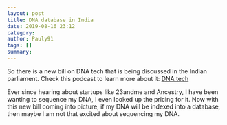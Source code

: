 ```yaml
---
layout: post
title: DNA database in India
date: 2019-08-16 23:12
category:
author: Pauly91
tags: []
summary:
---
```


So there is a new bill on DNA tech that is being discussed in the Indian parliament. Check this podcast to learn more about it: [DNA tech](https://www.thinkpragati.com/podcast/the-pragati-podcast/8019/india-dna-bill-2019/ "Think Pragati")

Ever since hearing about startups like 23andme and Ancestry, I have been wanting to sequence my DNA, I even looked up the pricing for it. Now with this new bill coming into picture, if my DNA will be indexed into a database, then maybe I am not that excited about sequencing my DNA.
